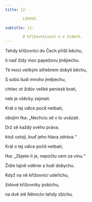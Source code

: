 ```yaml
---
title: |2-

        LXXXVI.
      
subtitle: |2-

        O křižovníciech a o židech.
---
```


Tehdy křížovníci do Čech přišli běchu,

ti naď židy moc papežovu jmějiechu.

Té moci velikým střiebrem dobyli běchu,

S sobú liudí mnoho jmějiechu,

chtiec ot židóv veliké peniezě brati,

neb je všěcky zejmati.

Král o tej válce pocě netbati,

obojím řka: „Nechciu sě v to uvázati.

Drž sě každý svého práva;

ktož ostojí, buď jeho hlava zdráva.“

Král o tej válce počě netbati,

řka: „Zbjete-li je, nepočtu vem za vinu.“

Židie tajně oděnie a liudí dobychu.

Když na ně křížovníci udeřichu,

židové křížovníky pobichu,

na dvě stě Němcóv tehdy zbichu.
